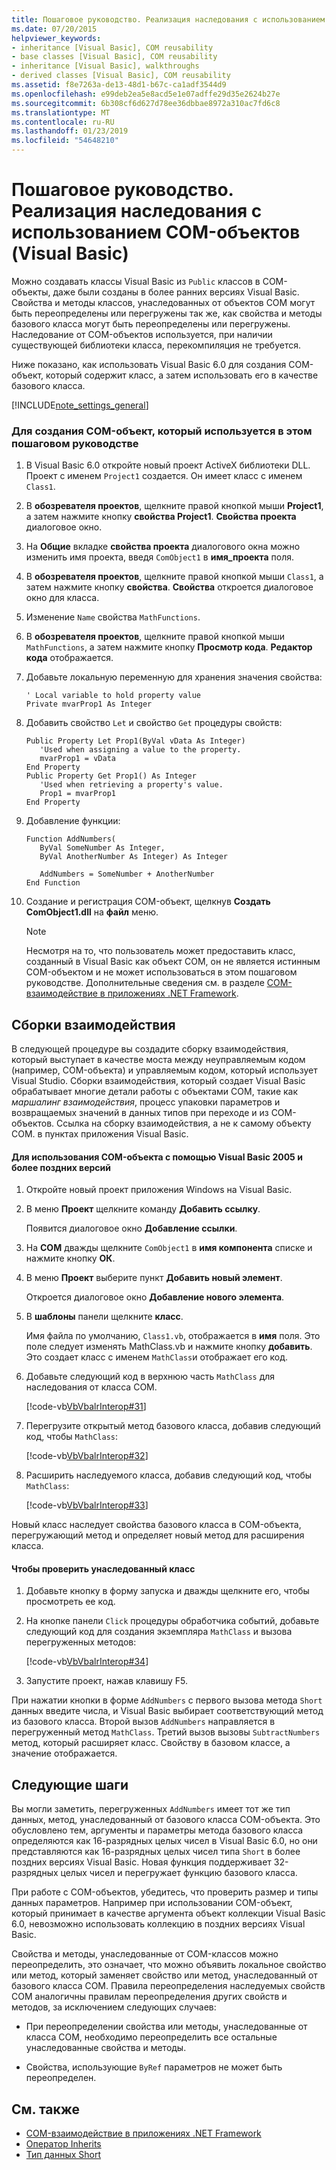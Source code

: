 ```yaml
---
title: Пошаговое руководство. Реализация наследования с использованием COM-объектов (Visual Basic)
ms.date: 07/20/2015
helpviewer_keywords:
- inheritance [Visual Basic], COM reusability
- base classes [Visual Basic], COM reusability
- inheritance [Visual Basic], walkthroughs
- derived classes [Visual Basic], COM reusability
ms.assetid: f8e7263a-de13-48d1-b67c-ca1adf3544d9
ms.openlocfilehash: e99deb2ea5e8acd5e1e07adffe29d35e2624b27e
ms.sourcegitcommit: 6b308cf6d627d78ee36dbbae8972a310ac7fd6c8
ms.translationtype: MT
ms.contentlocale: ru-RU
ms.lasthandoff: 01/23/2019
ms.locfileid: "54648210"
---
```

# <a name="walkthrough-implementing-inheritance-with-com-objects-visual-basic"></a>Пошаговое руководство. Реализация наследования с использованием COM-объектов (Visual Basic)
Можно создавать классы Visual Basic из `Public` классов в COM-объекты, даже были созданы в более ранних версиях Visual Basic. Свойства и методы классов, унаследованных от объектов COM могут быть переопределены или перегружены так же, как свойства и методы базового класса могут быть переопределены или перегружены. Наследование от COM-объектов используется, при наличии существующей библиотеки класса, перекомпиляция не требуется.  
  
 Ниже показано, как использовать Visual Basic 6.0 для создания COM-объект, который содержит класс, а затем использовать его в качестве базового класса.  
  
[!INCLUDE[note_settings_general](~/includes/note-settings-general-md.md)]  
  
### <a name="to-build-the-com-object-that-is-used-in-this-walkthrough"></a>Для создания COM-объект, который используется в этом пошаговом руководстве  
  
1.  В Visual Basic 6.0 откройте новый проект ActiveX библиотеки DLL. Проект с именем `Project1` создается. Он имеет класс с именем `Class1`.  
  
2.  В **обозревателя проектов**, щелкните правой кнопкой мыши **Project1**, а затем нажмите кнопку **свойства Project1**. **Свойства проекта** диалоговое окно.  
  
3.  На **Общие** вкладке **свойства проекта** диалогового окна можно изменить имя проекта, введя `ComObject1` в **имя_проекта** поля.  
  
4.  В **обозревателя проектов**, щелкните правой кнопкой мыши `Class1`, а затем нажмите кнопку **свойства**. **Свойства** откроется диалоговое окно для класса.  
  
5.  Изменение `Name` свойства `MathFunctions`.  
  
6.  В **обозревателя проектов**, щелкните правой кнопкой мыши `MathFunctions`, а затем нажмите кнопку **Просмотр кода**. **Редактор кода** отображается.  
  
7.  Добавьте локальную переменную для хранения значения свойства:  
  
    ```  
    ' Local variable to hold property value  
    Private mvarProp1 As Integer  
    ```  
  
8.  Добавить свойство `Let` и свойство `Get` процедуры свойств:  
  
    ```  
    Public Property Let Prop1(ByVal vData As Integer)  
       'Used when assigning a value to the property.  
       mvarProp1 = vData  
    End Property  
    Public Property Get Prop1() As Integer  
       'Used when retrieving a property's value.  
       Prop1 = mvarProp1  
    End Property  
    ```  
  
9. Добавление функции:  
  
    ```  
    Function AddNumbers(   
       ByVal SomeNumber As Integer,   
       ByVal AnotherNumber As Integer) As Integer  
  
       AddNumbers = SomeNumber + AnotherNumber  
    End Function  
    ```  
  
10. Создание и регистрация COM-объект, щелкнув **Создать ComObject1.dll** на **файл** меню.  
  
    > [!NOTE]
    >  Несмотря на то, что пользователь может предоставить класс, созданный в Visual Basic как объект COM, он не является истинным COM-объектом и не может использоваться в этом пошаговом руководстве. Дополнительные сведения см. в разделе [COM-взаимодействие в приложениях .NET Framework](../../../visual-basic/programming-guide/com-interop/com-interoperability-in-net-framework-applications.md).  
  
## <a name="interop-assemblies"></a>Сборки взаимодействия  
 В следующей процедуре вы создадите сборку взаимодействия, который выступает в качестве моста между неуправляемым кодом (например, COM-объекта) и управляемым кодом, который использует Visual Studio. Сборки взаимодействия, который создает Visual Basic обрабатывает многие детали работы с объектами COM, такие как *маршалинг взаимодействия*, процесс упаковки параметров и возвращаемых значений в данных типов при переходе и из COM-объектов. Ссылка на сборку взаимодействия, а не к самому объекту COM. в пунктах приложения Visual Basic.  
  
#### <a name="to-use-a-com-object-with-visual-basic-2005-and-later-versions"></a>Для использования COM-объекта с помощью Visual Basic 2005 и более поздних версий  
  
1.  Откройте новый проект приложения Windows на Visual Basic.  
  
2.  В меню **Проект** щелкните команду **Добавить ссылку**.  
  
     Появится диалоговое окно **Добавление ссылки**.  
  
3.  На **COM** дважды щелкните `ComObject1` в **имя компонента** списке и нажмите кнопку **ОК**.  
  
4.  В меню **Проект** выберите пункт **Добавить новый элемент**.  
  
     Откроется диалоговое окно **Добавление нового элемента**.  
  
5.  В **шаблоны** панели щелкните **класс**.  
  
     Имя файла по умолчанию, `Class1.vb`, отображается в **имя** поля. Это поле следует изменять MathClass.vb и нажмите кнопку **добавить**. Это создает класс с именем `MathClass`и отображает его код.  
  
6.  Добавьте следующий код в верхнюю часть `MathClass` для наследования от класса COM.  
  
     [!code-vb[VbVbalrInterop#31](../../../visual-basic/programming-guide/com-interop/codesnippet/VisualBasic/walkthrough-implementing-inheritance-with-com-objects_1.vb)]  
  
7.  Перегрузите открытый метод базового класса, добавив следующий код, чтобы `MathClass`:  
  
     [!code-vb[VbVbalrInterop#32](../../../visual-basic/programming-guide/com-interop/codesnippet/VisualBasic/walkthrough-implementing-inheritance-with-com-objects_2.vb)]  
  
8.  Расширить наследуемого класса, добавив следующий код, чтобы `MathClass`:  
  
     [!code-vb[VbVbalrInterop#33](../../../visual-basic/programming-guide/com-interop/codesnippet/VisualBasic/walkthrough-implementing-inheritance-with-com-objects_3.vb)]  
  
 Новый класс наследует свойства базового класса в COM-объекта, перегружающий метод и определяет новый метод для расширения класса.  
  
#### <a name="to-test-the-inherited-class"></a>Чтобы проверить унаследованный класс  
  
1.  Добавьте кнопку в форму запуска и дважды щелкните его, чтобы просмотреть ее код.  
  
2.  На кнопке панели `Click` процедуры обработчика событий, добавьте следующий код для создания экземпляра `MathClass` и вызова перегруженных методов:  
  
     [!code-vb[VbVbalrInterop#34](../../../visual-basic/programming-guide/com-interop/codesnippet/VisualBasic/walkthrough-implementing-inheritance-with-com-objects_4.vb)]  
  
3.  Запустите проект, нажав клавишу F5.  
  
 При нажатии кнопки в форме `AddNumbers` с первого вызова метода `Short` данных введите числа, и Visual Basic выбирает соответствующий метод из базового класса. Второй вызов `AddNumbers` направляется в перегруженный метод `MathClass`. Третий вызов вызовы `SubtractNumbers` метод, который расширяет класс. Свойству в базовом классе, а значение отображается.  
  
## <a name="next-steps"></a>Следующие шаги  
 Вы могли заметить, перегруженных `AddNumbers` имеет тот же тип данных, метод, унаследованный от базового класса COM-объекта. Это обусловлено тем, аргументы и параметры метода базового класса определяются как 16-разрядных целых чисел в Visual Basic 6.0, но они представляются как 16-разрядных целых чисел типа `Short` в более поздних версиях Visual Basic. Новая функция поддерживает 32-разрядных целых чисел и перегружает функцию базового класса.  
  
 При работе с COM-объектов, убедитесь, что проверить размер и типы данных параметров. Например при использовании COM-объект, который принимает в качестве аргумента объект коллекции Visual Basic 6.0, невозможно использовать коллекцию в поздних версиях Visual Basic.  
  
 Свойства и методы, унаследованные от COM-классов можно переопределить, это означает, что можно объявить локальное свойство или метод, который заменяет свойство или метод, унаследованный от базового класса COM. Правила переопределения наследуемых свойств COM аналогичны правилам переопределения других свойств и методов, за исключением следующих случаев:  
  
-   При переопределении свойства или методы, унаследованные от класса COM, необходимо переопределить все остальные унаследованные свойства и методы.  
  
-   Свойства, использующие `ByRef` параметров не может быть переопределен.  
  
## <a name="see-also"></a>См. также
- [COM-взаимодействие в приложениях .NET Framework](../../../visual-basic/programming-guide/com-interop/com-interoperability-in-net-framework-applications.md)
- [Оператор Inherits](../../../visual-basic/language-reference/statements/inherits-statement.md)
- [Тип данных Short](../../../visual-basic/language-reference/data-types/short-data-type.md)
